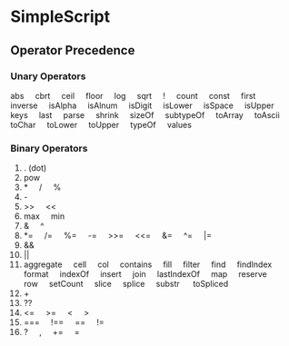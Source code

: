 # SimpleScript

## Operator Precedence

### Unary Operators
 
abs&nbsp;&nbsp;&nbsp;&nbsp;
cbrt&nbsp;&nbsp;&nbsp;&nbsp;
ceil&nbsp;&nbsp;&nbsp;&nbsp;
floor&nbsp;&nbsp;&nbsp;&nbsp;
log&nbsp;&nbsp;&nbsp;&nbsp;
sqrt&nbsp;&nbsp;&nbsp;&nbsp;
!&nbsp;&nbsp;&nbsp;&nbsp;
count&nbsp;&nbsp;&nbsp;&nbsp;
const&nbsp;&nbsp;&nbsp;&nbsp;
first&nbsp;&nbsp;&nbsp;&nbsp;
inverse&nbsp;&nbsp;&nbsp;&nbsp;
isAlpha&nbsp;&nbsp;&nbsp;&nbsp;
isAlnum&nbsp;&nbsp;&nbsp;&nbsp;
isDigit&nbsp;&nbsp;&nbsp;&nbsp;
isLower&nbsp;&nbsp;&nbsp;&nbsp;
isSpace&nbsp;&nbsp;&nbsp;&nbsp;
isUpper&nbsp;&nbsp;&nbsp;&nbsp;
keys&nbsp;&nbsp;&nbsp;&nbsp;
last&nbsp;&nbsp;&nbsp;&nbsp;
parse&nbsp;&nbsp;&nbsp;&nbsp;
shrink&nbsp;&nbsp;&nbsp;&nbsp;
sizeOf&nbsp;&nbsp;&nbsp;&nbsp;
subtypeOf&nbsp;&nbsp;&nbsp;&nbsp;
toArray&nbsp;&nbsp;&nbsp;&nbsp;
toAscii&nbsp;&nbsp;&nbsp;&nbsp;
toChar&nbsp;&nbsp;&nbsp;&nbsp;
toLower&nbsp;&nbsp;&nbsp;&nbsp;
toUpper&nbsp;&nbsp;&nbsp;&nbsp;
typeOf&nbsp;&nbsp;&nbsp;&nbsp;
values

### Binary Operators

1. \. (dot)
2. pow
3. \*&nbsp;&nbsp;&nbsp;&nbsp;
/&nbsp;&nbsp;&nbsp;&nbsp;
%
4. \-
5. \>>&nbsp;&nbsp;&nbsp;&nbsp;
<<
6. max&nbsp;&nbsp;&nbsp;&nbsp;
min
7. &&nbsp;&nbsp;&nbsp;&nbsp;
^&nbsp;&nbsp;&nbsp;&nbsp;
8. \*=&nbsp;&nbsp;&nbsp;&nbsp;
/=&nbsp;&nbsp;&nbsp;&nbsp;
%=&nbsp;&nbsp;&nbsp;&nbsp;
-=&nbsp;&nbsp;&nbsp;&nbsp;
\>>=&nbsp;&nbsp;&nbsp;&nbsp;
<<=&nbsp;&nbsp;&nbsp;&nbsp;
&=&nbsp;&nbsp;&nbsp;&nbsp;
^=&nbsp;&nbsp;&nbsp;&nbsp;
|=
9. &&
10. ||
11. aggregate&nbsp;&nbsp;&nbsp;&nbsp;
cell&nbsp;&nbsp;&nbsp;&nbsp;
col&nbsp;&nbsp;&nbsp;&nbsp;
contains&nbsp;&nbsp;&nbsp;&nbsp;
fill&nbsp;&nbsp;&nbsp;&nbsp;
filter&nbsp;&nbsp;&nbsp;&nbsp;
find&nbsp;&nbsp;&nbsp;&nbsp;
findIndex&nbsp;&nbsp;&nbsp;&nbsp;
format&nbsp;&nbsp;&nbsp;&nbsp;
indexOf&nbsp;&nbsp;&nbsp;&nbsp;
insert&nbsp;&nbsp;&nbsp;&nbsp;
join&nbsp;&nbsp;&nbsp;&nbsp;
lastIndexOf&nbsp;&nbsp;&nbsp;&nbsp;
map&nbsp;&nbsp;&nbsp;&nbsp;
reserve&nbsp;&nbsp;&nbsp;&nbsp;
row&nbsp;&nbsp;&nbsp;&nbsp;
setCount&nbsp;&nbsp;&nbsp;&nbsp;
slice&nbsp;&nbsp;&nbsp;&nbsp;
splice&nbsp;&nbsp;&nbsp;&nbsp;
substr&nbsp;&nbsp;&nbsp;&nbsp;&nbsp;
toSpliced
12. \+
13. ??
14. <=&nbsp;&nbsp;&nbsp;&nbsp;
\>=&nbsp;&nbsp;&nbsp;&nbsp;
<&nbsp;&nbsp;&nbsp;&nbsp;
\>
15. ===&nbsp;&nbsp;&nbsp;&nbsp;
!==&nbsp;&nbsp;&nbsp;&nbsp;
==&nbsp;&nbsp;&nbsp;&nbsp;
!=
16. ?&nbsp;&nbsp;&nbsp;&nbsp;
,&nbsp;&nbsp;&nbsp;&nbsp;
+=&nbsp;&nbsp;&nbsp;&nbsp;
=
